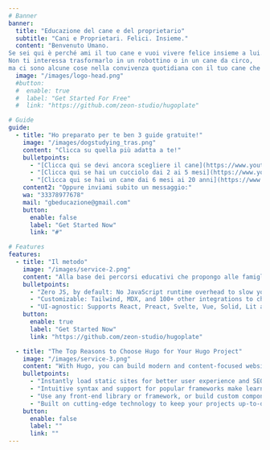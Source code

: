 ```yaml
---
# Banner
banner:
  title: "Educazione del cane e del proprietario"
  subtitle: "Cani e Proprietari. Felici. Insieme."
  content: "Benvenuto Umano. 
Se sei qui è perché ami il tuo cane e vuoi vivere felice insieme a lui.
Non ti interessa trasformarlo in un robottino o in un cane da circo, 
ma ci sono alcune cose nella convivenza quotidiana con il tuo cane che non ti fanno stare tranquillo."
  image: "/images/logo-head.png"
  #button:
  #  enable: true
  #  label: "Get Started For Free"
  #  link: "https://github.com/zeon-studio/hugoplate"

# Guide
guide:
  - title: "Ho preparato per te ben 3 guide gratuite!"
    image: "/images/dogstudying_tras.png"
    content: "Clicca su quella più adatta a te!"
    bulletpoints:
      - "[Clicca qui se devi ancora scegliere il cane](https://www.youtube.com/watch?v=wwux9KiBMjE)"
      - "[Clicca qui se hai un cucciolo dai 2 ai 5 mesi](https://www.youtube.com/watch?v=wwux9KiBMjE)"
      - "[Clicca qui se hai un cane dai 6 mesi ai 20 anni](https://www.youtube.com/watch?v=wwux9KiBMjE)"
    content2: "Oppure inviami subito un messaggio:"
    wa: "33378977678"
    mail: "gbeducazione@gmail.com"
    button:
      enable: false
      label: "Get Started Now"
      link: "#"

# Features
features:
  - title: "Il metodo"
    image: "/images/service-2.png"
    content: "Alla base dei percorsi educativi che propongo alle famiglie che scelgono di affidarsi ad Educazione del Cane e del proprietario ci sono 6 pilastri fondamentali. "
    bulletpoints:
      - "Zero JS, by default: No JavaScript runtime overhead to slow you down."
      - "Customizable: Tailwind, MDX, and 100+ other integrations to choose from."
      - "UI-agnostic: Supports React, Preact, Svelte, Vue, Solid, Lit and more."
    button:
      enable: true
      label: "Get Started Now"
      link: "https://github.com/zeon-studio/hugoplate"

  - title: "The Top Reasons to Choose Hugo for Your Hugo Project"
    image: "/images/service-3.png"
    content: "With Hugo, you can build modern and content-focused websites without sacrificing performance or ease of use."
    bulletpoints:
      - "Instantly load static sites for better user experience and SEO."
      - "Intuitive syntax and support for popular frameworks make learning and using Hugo a breeze."
      - "Use any front-end library or framework, or build custom components, for any project size."
      - "Built on cutting-edge technology to keep your projects up-to-date with the latest web standards."
    button:
      enable: false
      label: ""
      link: ""
---
```

